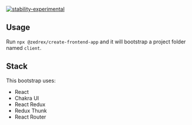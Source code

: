 [![stability-experimental](https://img.shields.io/badge/stability-experimental-orange.svg)](https://github.com/emersion/stability-badges#experimental)

## Usage
Run `npx @zedrex/create-frontend-app` and it will bootstrap a project folder named `client`.

## Stack
This bootstrap uses:
- React
- Chakra UI
- React Redux
- Redux Thunk
- React Router

